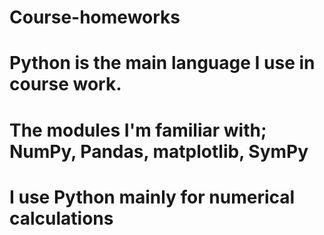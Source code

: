 # Course-homeworks
# Python is the main language I use in course work. 
# The modules I'm familiar with; NumPy, Pandas, matplotlib, SymPy
# I use Python mainly for numerical calculations
